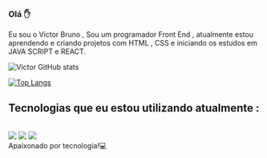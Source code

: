 ###  Olá ✋

Eu sou o Victor Bruno , Sou um programador Front End , atualmente estou aprendendo e criando projetos com HTML , CSS e iniciando os estudos em JAVA SCRIPT e REACT.

![Victor GitHub stats](https://github-readme-stats.vercel.app/api?username=victorbruno8&show_icons=true&theme=dracula) <br>

[![Top Langs](https://github-readme-stats.vercel.app/api/top-langs/?username=victorbruno8&layout=pie)](https://github.com/anuraghazra/github-readme-stats)

## Tecnologias que eu estou utilizando atualmente : 

<div style="display: inline-block"><br/>
   <img src= "https://img.shields.io/badge/HTML5-E34F26?style=for-the-badge&logo=html5&logoColor=white"/>
      <img src= "https://img.shields.io/badge/CSS3-1572B6?style=for-the-badge&logo=css3&logoColor=white"/>
      <img src= "https://img.shields.io/badge/JavaScript-323330?style=for-the-badge&logo=javascript&logoColor=F7DF1E"/>
</div>
<br>
Apaixonado por tecnologia!💻
